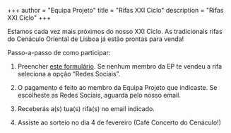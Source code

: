 +++
author = "Equipa Projeto"
title = "Rifas XXI Ciclo"
description = "Rifas XXI Ciclo"
+++

Estamos cada vez mais próximos do nosso XXI Ciclo. As tradicionais rifas do Cenáculo Oriental de Lisboa já estão prontas para venda!

<!--more-->

Passo-a-passo de como participar:

1. Preencher [este formulário](https://forms.gle/4LXeL8WGwakjozBs5). Se nenhum membro da EP te vendeu a rifa seleciona a opção “Redes Sociais”.

2. O pagamento é feito ao membro da Equipa Projeto que indicaste. Se escolheste as Redes Sociais, aguarda pelo nosso email.

3. Receberás a(s) tua(s) rifa(s) no email indicado.

4. Assiste ao sorteio no dia 4 de fevereiro (Café Concerto do Cenáculo!)
